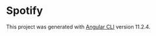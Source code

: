 # Spotify

This project was generated with [Angular CLI](https://github.com/angular/angular-cli) version 11.2.4.
